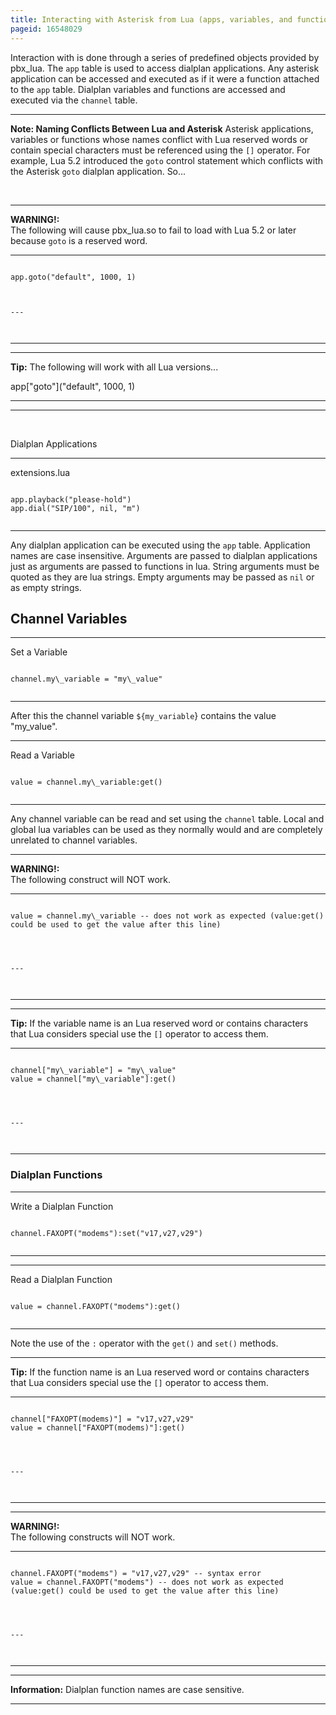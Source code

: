 ```yaml
---
title: Interacting with Asterisk from Lua (apps, variables, and functions)
pageid: 16548029
---
```


Interaction with is done through a series of predefined objects provided by pbx\_lua. The `app` table is used to access dialplan applications. Any asterisk application can be accessed and executed as if it were a function attached to the `app` table. Dialplan variables and functions are accessed and executed via the `channel` table.




---

**Note: Naming Conflicts Between Lua and Asterisk** Asterisk applications, variables or functions whose names conflict with Lua reserved words or contain special characters must be referenced using the `[]` operator. For example, Lua 5.2 introduced the `goto` control statement which conflicts with the Asterisk `goto` dialplan application. So...

 




---

**WARNING!:**   
The following will cause pbx\_lua.so to fail to load with Lua 5.2 or later because `goto` is a reserved word.




---

  
  


```

app.goto("default", 1000, 1)  



---



```
  



---




---

**Tip:**  The following will work with all Lua versions...

app["goto"]("default", 1000, 1)  



---






---


 

Dialplan Applications




---

  
extensions.lua  


```

app.playback("please-hold")
app.dial("SIP/100", nil, "m")


```



---


Any dialplan application can be executed using the `app` table. Application names are case insensitive. Arguments are passed to dialplan applications just as arguments are passed to functions in lua. String arguments must be quoted as they are lua strings. Empty arguments may be passed as `nil` or as empty strings.

Channel Variables
-----------------




---

  
Set a Variable  


```

channel.my\_variable = "my\_value"


```



---


After this the channel variable `${my_variable`} contains the value "my\_value".




---

  
Read a Variable  


```

value = channel.my\_variable:get()


```



---


Any channel variable can be read and set using the `channel` table. Local and global lua variables can be used as they normally would and are completely unrelated to channel variables.




---

**WARNING!:**   
The following construct will NOT work.




---

  
  


```

value = channel.my\_variable -- does not work as expected (value:get() could be used to get the value after this line)
  



---



```




---




---

**Tip:**  If the variable name is an Lua reserved word or contains characters that Lua considers special use the `[]` operator to access them.




---

  
  


```

channel["my\_variable"] = "my\_value"
value = channel["my\_variable"]:get()
  



---



```




---


### Dialplan Functions




---

  
Write a Dialplan Function  


```

channel.FAXOPT("modems"):set("v17,v27,v29")


```



---




---

  
Read a Dialplan Function  


```

value = channel.FAXOPT("modems"):get()


```



---


Note the use of the `:` operator with the `get()` and `set()` methods.




---

**Tip:**  If the function name is an Lua reserved word or contains characters that Lua considers special use the `[]` operator to access them.




---

  
  


```

channel["FAXOPT(modems)"] = "v17,v27,v29"
value = channel["FAXOPT(modems)"]:get()
  



---



```




---




---

**WARNING!:**   
The following constructs will NOT work.




---

  
  


```

channel.FAXOPT("modems") = "v17,v27,v29" -- syntax error
value = channel.FAXOPT("modems") -- does not work as expected (value:get() could be used to get the value after this line)
  



---



```




---




---


**Information:**  Dialplan function names are case sensitive.

  



---


